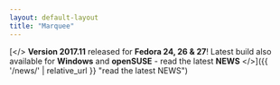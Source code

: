 ```yaml
---
layout: default-layout
title: "Marquee"
---
```



[</> **Version 2017.11** released for **Fedora 24, 26 & 27**! Latest build also available for **Windows** and **openSUSE** - read the latest **NEWS** </>]({{ '/news/' | relative_url }} "read the latest NEWS")
